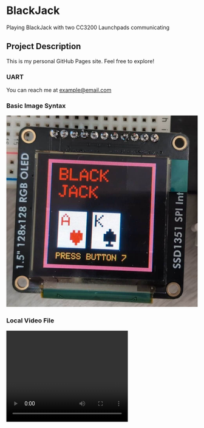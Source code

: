 # BlackJack 
Playing BlackJack with two CC3200 Launchpads communicating

## Project Description
This is my personal GitHub Pages site. Feel free to explore!

### UART
You can reach me at example@email.com

### Basic Image Syntax
![BlackJack game Welcome screen.](content/image1.jpg)

### Local Video File
<video width="320" height="240" controls>
  <source src="content/video.mp4" type="video/mp4">
  Your browser does not support the video tag.
</video>
